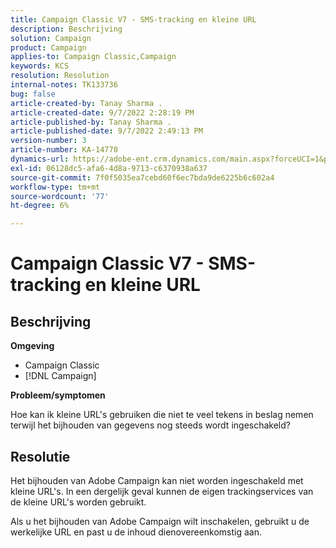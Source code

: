 ```yaml
---
title: Campaign Classic V7 - SMS-tracking en kleine URL
description: Beschrijving
solution: Campaign
product: Campaign
applies-to: Campaign Classic,Campaign
keywords: KCS
resolution: Resolution
internal-notes: TK133736
bug: false
article-created-by: Tanay Sharma .
article-created-date: 9/7/2022 2:28:19 PM
article-published-by: Tanay Sharma .
article-published-date: 9/7/2022 2:49:13 PM
version-number: 3
article-number: KA-14770
dynamics-url: https://adobe-ent.crm.dynamics.com/main.aspx?forceUCI=1&pagetype=entityrecord&etn=knowledgearticle&id=da90614b-b92e-ed11-9db1-002248086735
exl-id: 06128dc5-afa6-4d8a-9713-c6370938a637
source-git-commit: 7f0f5035ea7cebd60f6ec7bda9de6225b6c602a4
workflow-type: tm+mt
source-wordcount: '77'
ht-degree: 6%

---
```


# Campaign Classic V7 - SMS-tracking en kleine URL

## Beschrijving


<b>Omgeving</b>

- Campaign Classic
- [!DNL Campaign]




<b>Probleem/symptomen</b>

Hoe kan ik kleine URL&#39;s gebruiken die niet te veel tekens in beslag nemen terwijl het bijhouden van gegevens nog steeds wordt ingeschakeld?


## Resolutie


Het bijhouden van Adobe Campaign kan niet worden ingeschakeld met kleine URL&#39;s. In een dergelijk geval kunnen de eigen trackingservices van de kleine URL&#39;s worden gebruikt.

Als u het bijhouden van Adobe Campaign wilt inschakelen, gebruikt u de werkelijke URL en past u de inhoud dienovereenkomstig aan.
